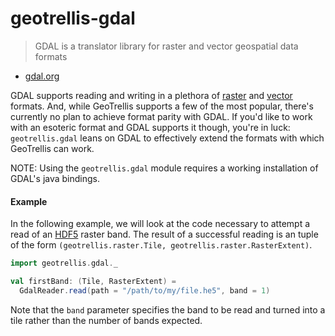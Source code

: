 # geotrellis-gdal

> GDAL is a translator library for raster and vector geospatial data
> formats
- [gdal.org](http://gdal.org/)

GDAL supports reading and writing in a plethora of
[raster](http://gdal.org/formats_list.html) and
[vector](http://gdal.org/ogr_formats.html) formats. And, while GeoTrellis
supports a few of the most popular, there's currently no plan to achieve
format parity with GDAL. If you'd like to work with an esoteric format
and GDAL supports it though, you're in luck: `geotrellis.gdal` leans on
GDAL to effectively extend the formats with which GeoTrellis can work.  

NOTE: Using the `geotrellis.gdal` module requires a working installation of
GDAL's java bindings.

#### Example

In the following example, we will look at the code necessary to attempt
a read of an [HDF5](http://gdal.org/frmt_hdf5.html) raster band. The
result of a successful reading is an tuple of the form
`(geotrellis.raster.Tile, geotrellis.raster.RasterExtent)`.

```scala
import geotrellis.gdal._

val firstBand: (Tile, RasterExtent) =
  GdalReader.read(path = "/path/to/my/file.he5", band = 1)
```

Note that the `band` parameter specifies the band to be read and turned
into a tile rather than the number of bands expected.

